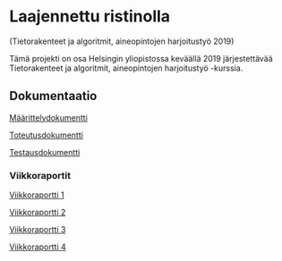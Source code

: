 # Laajennettu ristinolla 
(Tietorakenteet ja algoritmit, aineopintojen harjoitustyö 2019)

Tämä projekti on osa Helsingin yliopistossa keväällä 2019 järjestettävää Tietorakenteet ja algoritmit, aineopintojen harjoitustyö -kurssia.

## Dokumentaatio

[Määrittelydokumentti](https://github.com/heidihas/tira-harjoitustyo/blob/master/Dokumentaatio/M%C3%A4%C3%A4rittelydokumentti.md)

[Toteutusdokumentti](https://github.com/heidihas/tira-harjoitustyo/blob/master/Dokumentaatio/Toteutusdokumentti.md)

[Testausdokumentti](https://github.com/heidihas/tira-harjoitustyo/blob/master/Dokumentaatio/Testausdokumentti.md)

### Viikkoraportit
[Viikkoraportti 1](https://github.com/heidihas/tira-harjoitustyo/blob/master/Dokumentaatio/Viikkoraportti1.md)

[Viikkoraportti 2](https://github.com/heidihas/tira-harjoitustyo/blob/master/Dokumentaatio/Viikkoraportti2.md)

[Viikkoraportti 3](https://github.com/heidihas/tira-harjoitustyo/blob/master/Dokumentaatio/Viikkoraportti3.md)

[Viikkoraportti 4](https://github.com/heidihas/tira-harjoitustyo/blob/master/Dokumentaatio/Viikkoraportti4.md)
